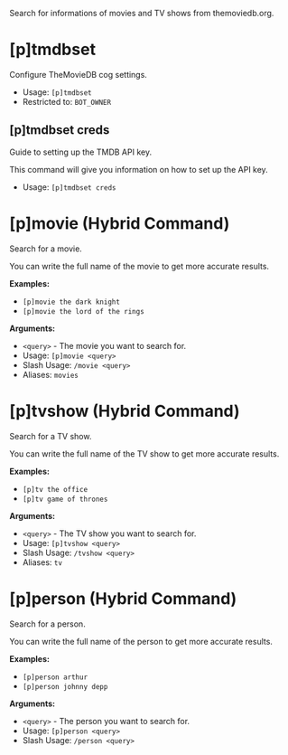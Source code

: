 Search for informations of movies and TV shows from themoviedb.org.

# [p]tmdbset
Configure TheMovieDB cog settings.<br/>
 - Usage: `[p]tmdbset`
 - Restricted to: `BOT_OWNER`
## [p]tmdbset creds
Guide to setting up the TMDB API key.<br/>

This command will give you information on how to set up the API key.<br/>
 - Usage: `[p]tmdbset creds`
# [p]movie (Hybrid Command)
Search for a movie.<br/>

You can write the full name of the movie to get more accurate results.<br/>

**Examples:**<br/>
- `[p]movie the dark knight`<br/>
- `[p]movie the lord of the rings`<br/>

**Arguments:**<br/>
- `<query>` - The movie you want to search for.<br/>
 - Usage: `[p]movie <query>`
 - Slash Usage: `/movie <query>`
 - Aliases: `movies`
# [p]tvshow (Hybrid Command)
Search for a TV show.<br/>

You can write the full name of the TV show to get more accurate results.<br/>

**Examples:**<br/>
- `[p]tv the office`<br/>
- `[p]tv game of thrones`<br/>

**Arguments:**<br/>
- `<query>` - The TV show you want to search for.<br/>
 - Usage: `[p]tvshow <query>`
 - Slash Usage: `/tvshow <query>`
 - Aliases: `tv`
# [p]person (Hybrid Command)
Search for a person.<br/>

You can write the full name of the person to get more accurate results.<br/>

**Examples:**<br/>
- `[p]person arthur`<br/>
- `[p]person johnny depp`<br/>

**Arguments:**<br/>
- `<query>` - The person you want to search for.<br/>
 - Usage: `[p]person <query>`
 - Slash Usage: `/person <query>`
